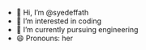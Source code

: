 - 👋 Hi, I’m @syedeffath
- 👀 I’m interested in coding
- 🌱 I’m currently pursuing engineering 
- 😄 Pronouns: her


<!---
syedeffath/syedeffath is a ✨ special ✨ repository because its `README.md` (this file) appears on your GitHub profile.
You can click the Preview link to take a look at your changes.
--->
